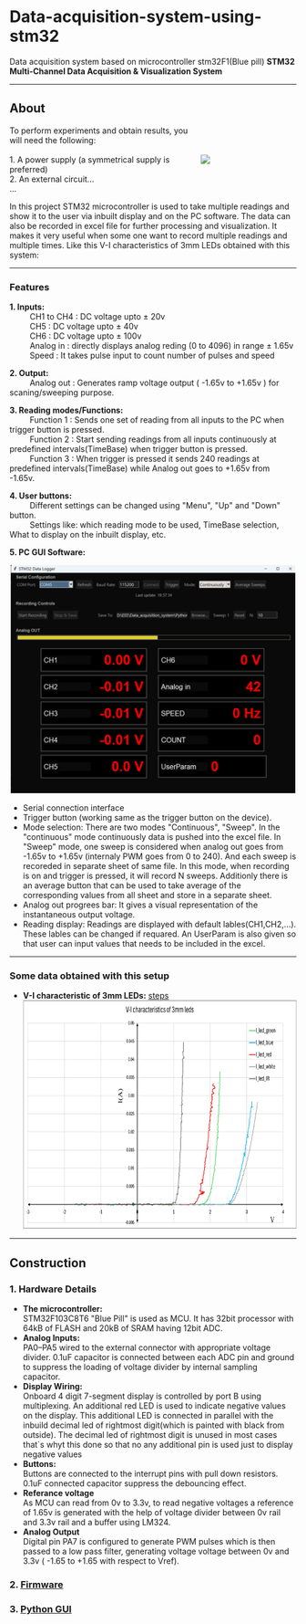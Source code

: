 # Data-acquisition-system-using-stm32
Data acquisition system based on microcontroller stm32F1(Blue pill) 
**STM32 Multi-Channel Data Acquisition & Visualization System**

---

## About
<p align="left" style="display: flex; justify-content: space-between; align-items: center;">
  <span>
    To perform experiments and obtain results, you will need the following:
    <br><br>
    1. A power supply (a symmetrical supply is preferred)<br>
    2. An external circuit...<br>
    ...
  </span>
  <img src="https://github.com/your-username/your-repo-name/blob/main/image.png?raw=true" width="250" style="margin-left: 20px;">
</p>

In this project STM32 microcontroller is used to take multiple readings and show it to the user via inbuilt display and on the PC software. The data can also be recorded in excel file for further processing and visualization. It makes it very useful when some one want to record multiple readings and multiple times. Like this V-I characteristics of 3mm LEDs obtained with this system:

---
### Features
 **1. Inputs:**</br>
&nbsp;&nbsp;&nbsp;&nbsp; &nbsp;&nbsp;&nbsp;&nbsp;CH1 to CH4 : DC voltage upto ± 20v</br>
&nbsp;&nbsp;&nbsp;&nbsp; &nbsp;&nbsp;&nbsp;&nbsp;CH5 : DC voltage upto ± 40v</br>
&nbsp;&nbsp;&nbsp;&nbsp; &nbsp;&nbsp;&nbsp;&nbsp;CH6 : DC voltage upto ± 100v</br>
&nbsp;&nbsp;&nbsp;&nbsp; &nbsp;&nbsp;&nbsp;&nbsp;Analog in : directly displays analog reding (0 to 4096) in range ± 1.65v</br>
&nbsp;&nbsp;&nbsp;&nbsp; &nbsp;&nbsp;&nbsp;&nbsp;Speed : It takes pulse input to count number of pulses and speed</br>

  
**2. Output:** </br>
&nbsp;&nbsp;&nbsp;&nbsp; &nbsp;&nbsp;&nbsp;&nbsp;Analog out : Generates ramp voltage output ( -1.65v to +1.65v ) for scaning/sweeping purpose.


**3. Reading modes/Functions:** </br>
&nbsp;&nbsp;&nbsp;&nbsp; &nbsp;&nbsp;&nbsp;&nbsp;Function 1 : Sends one set of reading from all inputs to the PC when trigger button is pressed.</br>
&nbsp;&nbsp;&nbsp;&nbsp; &nbsp;&nbsp;&nbsp;&nbsp;Function 2 : Start sending readings from all inputs continuously at predefined intervals(TimeBase) when trigger button is pressed.</br>
&nbsp;&nbsp;&nbsp;&nbsp; &nbsp;&nbsp;&nbsp;&nbsp;Function 3 : When trigger is pressed it sends 240 readings at predefined intervals(TimeBase) while Analog out goes to +1.65v from -1.65v. 

**4. User buttons:** </br>
&nbsp;&nbsp;&nbsp;&nbsp; &nbsp;&nbsp;&nbsp;&nbsp;Different settings can be changed using "Menu", "Up" and "Down" button. </br>&nbsp;&nbsp;&nbsp;&nbsp; &nbsp;&nbsp;&nbsp;&nbsp;Settings like: which reading mode to be used, TimeBase selection, What to display on the inbuilt display, etc.


**5. PC GUI Software:**
  <div align="center">
  <img src="App.png" alt="Loading..." width="500" height="400">
  </div>

  * Serial connection interface
  * Trigger button (working same as the trigger button on the device).
  * Mode selection: There are two modes "Continuous", "Sweep". In the "continuous" mode continuously data is pushed into the excel file. In "Sweep" mode, one sweep is considered when analog out goes from -1.65v to +1.65v (internaly PWM goes from 0 to 240). And each sweep is recoreded in separate sheet of same file. In this mode, when recording is on and trigger is pressed, it will record N sweeps. Additionly there is an average button that can be used to take average of the corresponding values from all sheet and store in a separate sheet.
  * Analog out progrees bar: It gives a visual representation of the instantaneous output voltage.
  * Reading display: Readings are displayed with default lables(CH1,CH2,...). These lables can be changed if requared. An UserParam is also given so that user can input values that needs to be included in the excel. 
  

---
### Some data obtained with this setup 
- **V-I characteristic of 3mm LEDs:** [steps](https://github.com/Ritik440/Data-acquisition-system-using-stm32/blob/main/exp1.txt)</br>
  <div align="center">
  <img src="V-I char_3mm_LED.png" alt="Loading..." width="800" height="400">
  </div>


---

## Construction

### 1. Hardware Details
- **The microcontroller:** </br> STM32F103C8T6 "Blue Pill" is used as MCU. It has 32bit processor with 64kB of FLASH and 20kB of SRAM having 12bit ADC.
- **Analog Inputs:** </br> PA0–PA5 wired to the external connector with appropriate voltage divider. 0.1uF capacitor is connected between each ADC pin and ground to suppress the loading of voltage divider by internal sampling capacitor.   
- **Display Wiring:** </br> Onboard 4 digit 7-segment display is controlled by port B using multiplexing. An additional red LED is used to indicate negative values on the display. This additional LED is connected in parallel with the inbuild decimal led of rightmost digit(which is painted with black from outside). The decimal led of rightmost digit is unused in most cases that`s whyt this done so that no any additional pin is used just to display negative values    
- **Buttons:** </br>Buttons are connected to the interrupt pins with pull down resistors. 0.1uF connected capacitor suppress the debouncing effect.  
- **Referance voltage** </br>As MCU can read from 0v to 3.3v, to read negative voltages a reference of 1.65v is generated with the help of voltage divider between 0v rail and 3.3v rail and a buffer using LM324.    
- **Analog Output** </br>Digital pin PA7 is configured to generate PWM pulses which is then passed to a low pass filter, generating voltage voltage between 0v and 3.3v ( -1.65 to +1.65 with respect to Vref). 

### 2. [Firmware](https://github.com/Ritik440/Data-acquisition-system-using-stm32/blob/main/DAQ_V8_Serial.ino)


### 3. [Python GUI](https://github.com/Ritik440/Data-acquisition-system-using-stm32/blob/main/DAQ.py)
